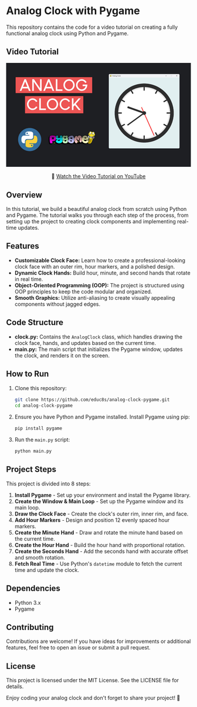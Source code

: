 # Analog Clock with Pygame

This repository contains the code for a video tutorial on creating a fully functional analog clock using Python and Pygame.

## Video Tutorial

<p align="center">
  <img src="preview.jpg" alt="Analog Clock Preview" width="940">
</p>

<p align="center">
🎥 <a href="https://youtu.be/EnOoiqQxruU">Watch the Video Tutorial on YouTube</a>
</p>

## Overview

In this tutorial, we build a beautiful analog clock from scratch using Python and Pygame. The tutorial walks you through each step of the process, from setting up the project to creating clock components and implementing real-time updates.

## Features

- **Customizable Clock Face:** Learn how to create a professional-looking clock face with an outer rim, hour markers, and a polished design.
- **Dynamic Clock Hands:** Build hour, minute, and second hands that rotate in real time.
- **Object-Oriented Programming (OOP):** The project is structured using OOP principles to keep the code modular and organized.
- **Smooth Graphics:** Utilize anti-aliasing to create visually appealing components without jagged edges.

## Code Structure

- **clock.py:** Contains the `AnalogClock` class, which handles drawing the clock face, hands, and updates based on the current time.
- **main.py:** The main script that initializes the Pygame window, updates the clock, and renders it on the screen.

## How to Run

1. Clone this repository:
   ```bash
   git clone https://github.com/educ8s/analog-clock-pygame.git
   cd analog-clock-pygame
   ```

2. Ensure you have Python and Pygame installed. Install Pygame using pip:
   ```bash
   pip install pygame
   ```

3. Run the `main.py` script:
   ```bash
   python main.py
   ```

## Project Steps

This project is divided into 8 steps:
1. **Install Pygame** - Set up your environment and install the Pygame library.
2. **Create the Window & Main Loop** - Set up the Pygame window and its main loop.
3. **Draw the Clock Face** - Create the clock's outer rim, inner rim, and face.
4. **Add Hour Markers** - Design and position 12 evenly spaced hour markers.
5. **Create the Minute Hand** - Draw and rotate the minute hand based on the current time.
6. **Create the Hour Hand** - Build the hour hand with proportional rotation.
7. **Create the Seconds Hand** - Add the seconds hand with accurate offset and smooth rotation.
8. **Fetch Real Time** - Use Python's `datetime` module to fetch the current time and update the clock.

## Dependencies

- Python 3.x
- Pygame

## Contributing

Contributions are welcome! If you have ideas for improvements or additional features, feel free to open an issue or submit a pull request.

## License

This project is licensed under the MIT License. See the LICENSE file for details.

Enjoy coding your analog clock and don't forget to share your project! 🚀
